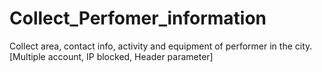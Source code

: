 # Collect_Perfomer_information
Collect area, contact info, activity and equipment of performer in the city. [Multiple account, IP blocked, Header parameter]
